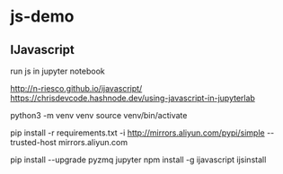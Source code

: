 # js-demo

## IJavascript

run js in jupyter notebook

http://n-riesco.github.io/ijavascript/
https://chrisdevcode.hashnode.dev/using-javascript-in-jupyterlab

python3 -m venv venv
source venv/bin/activate

<!-- brew install pkg-config node zeromq
sudo easy_install pip -->

pip install -r requirements.txt -i http://mirrors.aliyun.com/pypi/simple --trusted-host mirrors.aliyun.com

pip install --upgrade pyzmq jupyter
npm install -g ijavascript
ijsinstall
